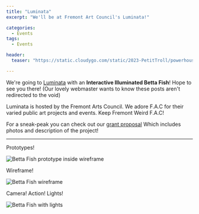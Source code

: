 ```yaml
---
title: "Luminata"
excerpt: "We'll be at Fremont Art Council's Luminata!"

categories:
  - Events
tags:
  - Events

header:
  teaser: "https://static.cloudygo.com/static/2023-PetitTroll/powerhouse-floats_thumb.jpg"

---
```


We're going to [Luminata](https://fremontartscouncil.org/luminata) with an
**Interactive Illuminated Betta Fish**! Hope to see you there! (Our lovely
webmaster wants to know these posts aren't redirected to the void)

Luminata is hosted by the Fremont Arts Council. We adore F.A.C for their varied
public art projects and events. Keep Fremont Weird F.A.C!

For a sneak-peak you can check out our
[grant proposal](https://docs.google.com/document/d/1sflE5jwngQAe88uPlikEkiWnCMIPe8PDSkg-EC9p7mk/edit)
Which includes photos and description of the project!

----

Prototypes!

![Betta Fish prototype inside wireframe](https://static.cloudygo.com/static/BettaFish/1_Fish_In_Fish.jpg)

Wireframe!

![Betta Fish wireframe](https://static.cloudygo.com/static/BettaFish/56_prototyping.jpg)

Camera! Action! Lights!

![Betta Fish with lights](https://static.cloudygo.com/static/BettaFish/204_testing_electronics.jpg)

